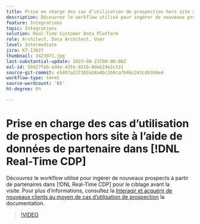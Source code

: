 ```yaml
---
title: Prise en charge des cas d’utilisation de prospection hors site à l’aide de données de partenaire dans [!DNL Real-Time CDP]
description: Découvrez le workflow utilisé pour ingérer de nouveaux prospects à partir de partenaires dans [!DNL Real-Time CDP] pour le ciblage avant la visite. 
feature: Integrations
topic: Integrations
solution: Real-Time Customer Data Platform
role: Architect, Data Architect, User
level: Intermediate
jira: KT-13827
thumbnail: 3423071.jpg
last-substantial-update: 2023-08-23T00:00:00Z
exl-id: 58427feb-ed4e-43fe-921b-8deb24e2c531
source-git-commit: e5407a227303a28a4bc1b9ca7b46c241cdb360ed
workflow-type: tm+mt
source-wordcount: '65'
ht-degree: 0%

---
```


# Prise en charge des cas d’utilisation de prospection hors site à l’aide de données de partenaire dans [!DNL Real-Time CDP]

Découvrez le workflow utilisé pour ingérer de nouveaux prospects à partir de partenaires dans [!DNL Real-Time CDP] pour le ciblage avant la visite. Pour plus d’informations, consultez la [Interagir et acquérir de nouveaux clients au moyen de cas d’utilisation de prospection](https://experienceleague.adobe.com/docs/experience-platform/rtcdp/use-cases/partner-data/prospecting.html) la documentation.

>[!VIDEO](https://video.tv.adobe.com/v/3423071/?learn=on)
